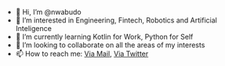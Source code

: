 - 👋 Hi, I’m @nwabudo
- 👀 I’m interested in Engineering, Fintech, Robotics and Artificial Inteligence
- 🌱 I’m currently learning Kotlin for Work, Python for Self
- 💞️ I’m looking to collaborate on all the areas of my interests
- 📫 How to reach me: [Via Mail](mailto:nwabudoemmanuel@gmail.com), [Via Twitter](https://twitter.com/nwabudo)
